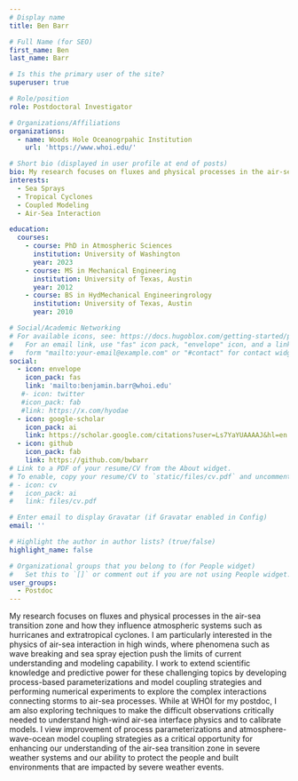 ```yaml
---
# Display name
title: Ben Barr

# Full Name (for SEO)
first_name: Ben
last_name: Barr

# Is this the primary user of the site?
superuser: true

# Role/position
role: Postdoctoral Investigator

# Organizations/Affiliations
organizations:
  - name: Woods Hole Oceanogrpahic Institution
    url: 'https://www.whoi.edu/'

# Short bio (displayed in user profile at end of posts)
bio: My research focuses on fluxes and physical processes in the air-sea transition zone and how they influence atmospheric systems such as hurricanes and extratropical cyclones. I am particularly interested in the physics of air-sea interaction in high winds, where phenomena such as wave breaking and sea spray ejection push the limits of current understanding and modeling capability.  I work to extend scientific knowledge and predictive power for these challenging topics by developing process-based parameterizations and model coupling strategies and performing numerical experiments to explore the complex interactions connecting storms to air-sea processes.  While at WHOI for my postdoc, I am also exploring techniques to make the difficult observations critically needed to understand high-wind air-sea interface physics and to calibrate models.  I view improvement of process parameterizations and atmosphere-wave-ocean model coupling strategies as a critical opportunity for enhancing our understanding of the air-sea transition zone in severe weather systems and our ability to protect the people and built environments that are impacted by severe weather events.
interests:
  - Sea Sprays
  - Tropical Cyclones
  - Coupled Modeling
  - Air-Sea Interaction

education:
  courses:
    - course: PhD in Atmospheric Sciences
      institution: University of Washington
      year: 2023
    - course: MS in Mechanical Engineering
      institution: University of Texas, Austin
      year: 2012
    - course: BS in HydMechanical Engineeringrology
      institution: University of Texas, Austin
      year: 2010

# Social/Academic Networking
# For available icons, see: https://docs.hugoblox.com/getting-started/page-builder/#icons
#   For an email link, use "fas" icon pack, "envelope" icon, and a link in the
#   form "mailto:your-email@example.com" or "#contact" for contact widget.
social:
  - icon: envelope
    icon_pack: fas
    link: 'mailto:benjamin.barr@whoi.edu'
   #- icon: twitter
   #icon_pack: fab
   #link: https://x.com/hyodae
  - icon: google-scholar
    icon_pack: ai
    link: https://scholar.google.com/citations?user=Ls7YaYUAAAAJ&hl=en
  - icon: github
    icon_pack: fab
    link: https://github.com/bwbarr
# Link to a PDF of your resume/CV from the About widget.
# To enable, copy your resume/CV to `static/files/cv.pdf` and uncomment the lines below.
# - icon: cv
#   icon_pack: ai
#   link: files/cv.pdf

# Enter email to display Gravatar (if Gravatar enabled in Config)
email: ''

# Highlight the author in author lists? (true/false)
highlight_name: false

# Organizational groups that you belong to (for People widget)
#   Set this to `[]` or comment out if you are not using People widget.
user_groups:
  - Postdoc
---
```


My research focuses on fluxes and physical processes in the air-sea transition zone and how they influence atmospheric systems such as hurricanes and extratropical cyclones.  I am particularly interested in the physics of air-sea interaction in high winds, where phenomena such as wave breaking and sea spray ejection push the limits of current understanding and modeling capability.  I work to extend scientific knowledge and predictive power for these challenging topics by developing process-based parameterizations and model coupling strategies and performing numerical experiments to explore the complex interactions connecting storms to air-sea processes.  While at WHOI for my postdoc, I am also exploring techniques to make the difficult observations critically needed to understand high-wind air-sea interface physics and to calibrate models.  I view improvement of process parameterizations and atmosphere-wave-ocean model coupling strategies as a critical opportunity for enhancing our understanding of the air-sea transition zone in severe weather systems and our ability to protect the people and built environments that are impacted by severe weather events.